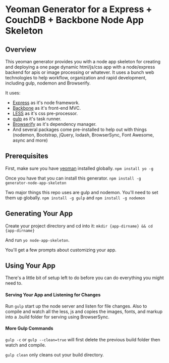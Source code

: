# Yeoman Generator for a Express + CouchDB + Backbone Node App Skeleton

## Overview
This yeoman generator provides you with a node app skeleton for creating and deploying a one page dynamic html/js/css app with a node/express backend for apis or image processing or whatever.  It uses a bunch web technologies to help workflow, organization and rapid development, including gulp, nodemon and Browserify.

It uses:
* [Express](http://browserify.org/) as it's node framework.
* [Backbone](http://expressjs.com/) as it's front-end MVC.
* [LESS](http://lesscss.org/) as it's css pre-processor.
* [gulp](http://gulpjs.com/) as it's task runner.
* [Browserify](http://browserify.org/) as it's dependency manager.
* And several packages come pre-installed to help out with things (nodemon, Bootstrap, jQuery, lodash, BrowserSync, Font Awesome, async and more)

## Prerequisites
First, make sure you have [yeoman](http://yeoman.io/) installed globally. `npm install yo -g`

Once you have that you can install this generator. `npm install -g generator-node-app-skeleton`

Two major things this repo uses are gulp and nodemon. You'll need to set them up globally. `npm install -g gulp` and `npm install -g nodemon`

## Generating Your App
Create your project directory and cd into it: `mkdir {app-dirname} && cd {app-dirname}`

And run `yo node-app-skeleton`. 

You'll get a few prompts about customizing your app.

## Using Your App
There's a little bit of setup left to do before you can do everything you might need to.

#### Serving Your App and Listening for Changes

Run `gulp` start up the node server and listen for file changes.  Also to compile and watch all the less, js and copies the images, fonts, and markup into a .build folder for serving using BrowserSync.

#### More Gulp Commands

`gulp -c` or `gulp --clean=true` will first delete the previous build folder then watch and compile.

`gulp clean` only cleans out your build directory.